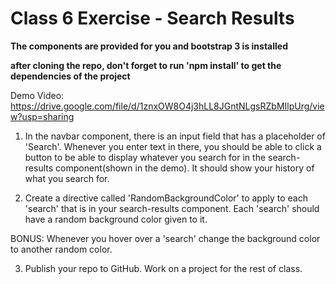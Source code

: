 # Class 6 Exercise - Search Results

**The components are provided for you and bootstrap 3 is installed**

**after cloning the repo, don't forget to run 'npm install' to get the dependencies of the project**

Demo Video: https://drive.google.com/file/d/1znxOW8O4j3hLL8JGntNLgsRZbMIlpUrg/view?usp=sharing

1. In the navbar component, there is an input field that has a placeholder of 'Search'. Whenever you enter text in there, you should be able to click a button to be able to display whatever you search for in the search-results component(shown in the demo). It should show your history of what you search for.

2. Create a directive called 'RandomBackgroundColor' to apply to each 'search' that is in your search-results component. Each 'search' should have a random background color given to it. 

BONUS: Whenever you hover over a 'search' change the background color to another random color.

3. Publish your repo to GitHub. Work on a project for the rest of class.
